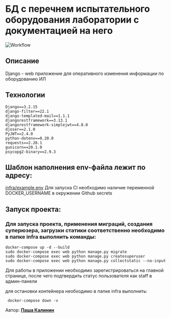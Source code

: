 # БД с перечнем испытательного оборудования лаборатории с документацией на него

![Workflow](https://github.com/Pavelkalininn/laboratory_equipments/actions/workflows/main.yml/badge.svg)


## Описание

Django - web приложение для оперативного изменения информации по оборудованию ИЛ

## Технологии

    Django==3.2.15
    django-filter==22.1
    django-templated-mail==1.1.1
    djangorestframework==3.13.1
    djangorestframework-simplejwt==4.8.0
    djoser==2.1.0
    PyJWT==2.4.0
    python-dotenv==0.20.0
    requests==2.28.1
    gunicorn==20.1.0
    psycopg2-binary==2.9.3

## Шаблон наполнения env-файла лежит по адресу: 

[infra/example.env](./infra/example.env)
Для запуска CI необходимо наличие переменной DOCKER_USERNAME в окружении Github secrets

## Запуск проекта:

### Для запуска проекта, применения миграций, создания суперюзера, загрузки статики соответственно необходимо в папке infra выполнить команды:
    
    docker-compose up -d --build
    sudo docker-compose exec web python manage.py migrate
    sudo docker-compose exec web python manage.py createsuperuser
    sudo docker-compose exec web python manage.py collectstatic --no-input

Для работы в приложении необходимо зарегистрироваться на главной странице, после чего подтвердить статус пользователя как staff в админ-панели

для остановки контейнера необходимо в папке infra выполнить:

     docker-compose down -v



Автор: [__Паша Калинин__](https://github.com/Pavelkalininn)
